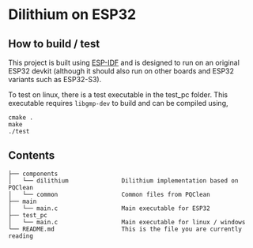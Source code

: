 # Dilithium on ESP32


## How to build / test
This project is built using [ESP-IDF](https://docs.espressif.com/projects/esp-idf/en/latest/esp32/get-started/index.html) and is designed to run on an original ESP32 devkit (although it should also run on other boards and ESP32 variants such as ESP32-S3).

To test on linux, there is a test executable in the test_pc folder. This executable requires `libgmp-dev` to build and can be compiled using,
```
cmake .
make
./test
```

## Contents

```
├── components
│   └── dilithium               Dilithium implementation based on PQClean
│   └── common                  Common files from PQClean
├── main
│   └── main.c                  Main executable for ESP32
├── test_pc
│   └── main.c                  Main executable for linux / windows
└── README.md                   This is the file you are currently reading
```
